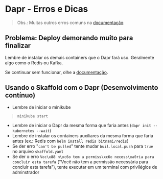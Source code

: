 # Dapr - Erros e Dicas
> Obs.: Muitas outros erros comuns na [documentação](https://docs.dapr.io/operations/troubleshooting/common_issues/)

## Problema: Deploy demorando muito para finalizar
Lembre de instalar os demais containers que o Dapr fará uso. Geralmente algo como o Redis ou Kafka.

Se continuar sem funcionar, olhe a [documentação](https://docs.dapr.io/operations/troubleshooting/common_issues/#my-pod-is-in-crashloopbackoff-or-another-failed-state-due-to-the-daprd-sidecar).

## Usando o Skaffold com o Dapr (Desenvolvimento contínuo)
- Lembre de iniciar o minikube
> `minikube start`
- Lembre de iniciar o Dapr da mesma forma que faria antes (`dapr init --kubernetes --wait`)
- Lembre de instalar os containers auxiliares da mesma forma que faria antes (ex.: Redis com `helm install redis bitnami/redis`)
- Se der erro "`can't be pulled`" tente mudar `buil.local.push` para `true` no arquivo `skaffold.yaml`
- Se der o erro `Voc\x88 n\xc6o tem a permiss\xc6o necess\xa0ria para concluir esta tarefa` ("Você não tem a permissão necessária para concluir esta tarefa"), tente executar em um terminal com privilégios de adminstrador
